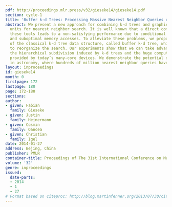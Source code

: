 ```yaml
---
pdf: http://proceedings.mlr.press/v32/gieseke14/gieseke14.pdf
section: cycle-1
title: 'Buffer k-d Trees: Processing Massive Nearest Neighbor Queries on GPUs'
abstract: We present a new approach for combining k-d trees and graphics processing
  units for nearest neighbor search. It is well known that a direct combination of
  these tools leads to a non-satisfying performance due to conditional computations
  and suboptimal memory accesses. To alleviate these problems, we propose a variant
  of the classical k-d tree data structure, called buffer k-d tree, which can be used
  to reorganize the search. Our experiments show that we can take advantage of both
  the hierarchical subdivision induced by k-d trees and the huge computational resources
  provided by today’s many-core devices. We demonstrate the potential of our approach
  in astronomy, where hundreds of million nearest neighbor queries have to be processed.
layout: inproceedings
id: gieseke14
month: 0
firstpage: 172
lastpage: 180
page: 172-180
sections: 
author:
- given: Fabian
  family: Gieseke
- given: Justin
  family: Heinermann
- given: Cosmin
  family: Oancea
- given: Christian
  family: Igel
date: 2014-01-27
address: Bejing, China
publisher: PMLR
container-title: Proceedings of The 31st International Conference on Machine Learning
volume: '32'
genre: inproceedings
issued:
  date-parts:
  - 2014
  - 1
  - 27
# Format based on citeproc: http://blog.martinfenner.org/2013/07/30/citeproc-yaml-for-bibliographies/
---
```

